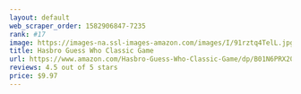 ```yaml
---
layout: default 
﻿web_scraper_order: 1582906847-7235
rank: #17
image: https://images-na.ssl-images-amazon.com/images/I/91rztq4TelL.jpg
title: Hasbro Guess Who Classic Game
url: https://www.amazon.com/Hasbro-Guess-Who-Classic-Game/dp/B01N6PRX20/ref=zg_mw_toys-and-games_17?_encoding=UTF8&psc=1&refRID=CQ1QRMJJW1ED0E69BGRT
reviews: 4.5 out of 5 stars
price: $9.97 
---
```

